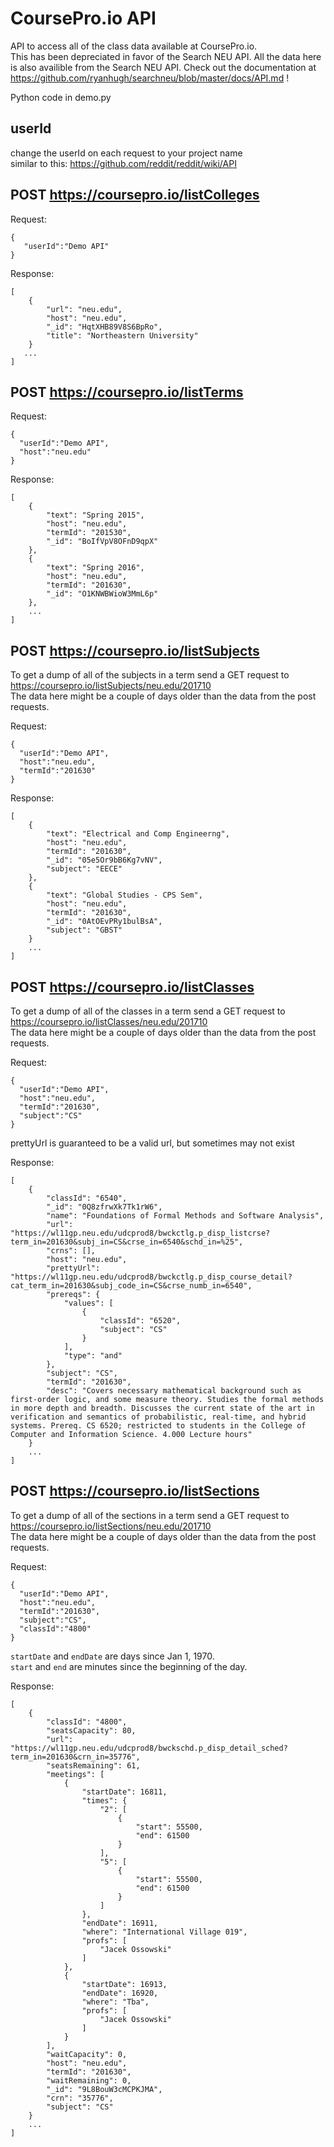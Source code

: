 CoursePro.io API
=================================================
API to access all of the class data available at CoursePro.io.   
This has been depreciated in favor of the Search NEU API. All the data here is also availible from the Search NEU API. Check out the documentation at https://github.com/ryanhugh/searchneu/blob/master/docs/API.md !



Python code in demo.py

userId
-----------------------
change the userId on each request to your project name  
similar to this: https://github.com/reddit/reddit/wiki/API  


POST https://coursepro.io/listColleges
-----------------------
Request:
```
{
   "userId":"Demo API"
} 
```


Response:
```
[
    {
        "url": "neu.edu",
        "host": "neu.edu",
        "_id": "HqtXHB89V8S6BpRo",
        "title": "Northeastern University"
    }
   ...
]
```


POST https://coursepro.io/listTerms
-----------------------
Request:
```
{
  "userId":"Demo API",
  "host":"neu.edu"
}
```

Response:
```
[
    {
        "text": "Spring 2015",
        "host": "neu.edu",
        "termId": "201530",
        "_id": "BoIfVpV8OFnD9qpX"
    },
    {
        "text": "Spring 2016",
        "host": "neu.edu",
        "termId": "201630",
        "_id": "O1KNWBWioW3MmL6p"
    },
    ...
]
```

POST https://coursepro.io/listSubjects
-----------------------

To get a dump of all of the subjects in a term send a GET request to https://coursepro.io/listSubjects/neu.edu/201710  
The data here might be a couple of days older than the data from the post requests. 

Request:
```
{
  "userId":"Demo API",
  "host":"neu.edu",
  "termId":"201630"
}
```

Response:
```
[
    {
        "text": "Electrical and Comp Engineerng",
        "host": "neu.edu",
        "termId": "201630",
        "_id": "05e5Or9bB6Kg7vNV",
        "subject": "EECE"
    },
    {
        "text": "Global Studies - CPS Sem",
        "host": "neu.edu",
        "termId": "201630",
        "_id": "0AtOEvPRy1bulBsA",
        "subject": "GBST"
    }
    ...
]
```



POST https://coursepro.io/listClasses
-----------------------

To get a dump of all of the classes in a term send a GET request to https://coursepro.io/listClasses/neu.edu/201710  
The data here might be a couple of days older than the data from the post requests. 

Request:
```
{
  "userId":"Demo API",
  "host":"neu.edu",
  "termId":"201630",
  "subject":"CS"
}
```

prettyUrl is guaranteed to be a valid url, but sometimes may not exist


Response:
```
[
    {
        "classId": "6540",
        "_id": "0Q8zfrwXk7Tk1rW6",
        "name": "Foundations of Formal Methods and Software Analysis",
        "url": "https://wl11gp.neu.edu/udcprod8/bwckctlg.p_disp_listcrse?term_in=201630&subj_in=CS&crse_in=6540&schd_in=%25",
        "crns": [],
        "host": "neu.edu",
        "prettyUrl": "https://wl11gp.neu.edu/udcprod8/bwckctlg.p_disp_course_detail?cat_term_in=201630&subj_code_in=CS&crse_numb_in=6540",
        "prereqs": {
            "values": [
                {
                    "classId": "6520",
                    "subject": "CS"
                }
            ],
            "type": "and"
        },
        "subject": "CS",
        "termId": "201630",
        "desc": "Covers necessary mathematical background such as first-order logic, and some measure theory. Studies the formal methods in more depth and breadth. Discusses the current state of the art in verification and semantics of probabilistic, real-time, and hybrid systems. Prereq. CS 6520; restricted to students in the College of Computer and Information Science. 4.000 Lecture hours"
    }
    ...
]
```



POST https://coursepro.io/listSections
-----------------------

To get a dump of all of the sections in a term send a GET request to https://coursepro.io/listSections/neu.edu/201710  
The data here might be a couple of days older than the data from the post requests. 

Request:
```
{
  "userId":"Demo API",
  "host":"neu.edu",
  "termId":"201630",
  "subject":"CS",
  "classId":"4800"
}
```

`startDate` and `endDate` are days since Jan 1, 1970.  
`start` and `end` are minutes since the beginning of the day.  



Response:
```
[
    {
        "classId": "4800",
        "seatsCapacity": 80,
        "url": "https://wl11gp.neu.edu/udcprod8/bwckschd.p_disp_detail_sched?term_in=201630&crn_in=35776",
        "seatsRemaining": 61,
        "meetings": [
            {
                "startDate": 16811,
                "times": {
                    "2": [
                        {
                            "start": 55500,
                            "end": 61500
                        }
                    ],
                    "5": [
                        {
                            "start": 55500,
                            "end": 61500
                        }
                    ]
                },
                "endDate": 16911,
                "where": "International Village 019",
                "profs": [
                    "Jacek Ossowski"
                ]
            },
            {
                "startDate": 16913,
                "endDate": 16920,
                "where": "Tba",
                "profs": [
                    "Jacek Ossowski"
                ]
            }
        ],
        "waitCapacity": 0,
        "host": "neu.edu",
        "termId": "201630",
        "waitRemaining": 0,
        "_id": "9L8BouW3cMCPKJMA",
        "crn": "35776",
        "subject": "CS"
    }
    ...
]
```
